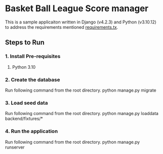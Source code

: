 # Basket Ball League Score manager

This is a sample applicaiton written in Django (v4.2.3) and Python (v3.10.12) to address the requirements mentioned [requirements.tx](requirmenets.txt).

## Steps to Run
### 1. Install Pre-requisites
1. Python 3.10

### 2. Create the database
Run following command from the root directory.
    python manage.py migrate

### 3. Load seed data
Run following command from the root directory.
    python manage.py loaddata backend/fixtures/*

### 4. Run the application
Run following command from the root directory.
    python manage.py runserver